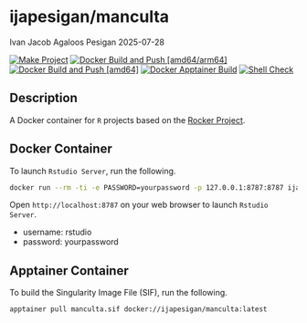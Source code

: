 ijapesigan/manculta
================
Ivan Jacob Agaloos Pesigan
2025-07-28

<!-- README.md is generated from .setup/readme/README.Rmd. Please edit that file -->

<!-- badges: start -->

[![Make
Project](https://github.com/ijapesigan/docker-manculta/actions/workflows/make.yml/badge.svg)](https://github.com/ijapesigan/docker-manculta/actions/workflows/make.yml)
[![Docker Build and Push
\[amd64/arm64\]](https://github.com/ijapesigan/docker-manculta/actions/workflows/docker-build-push-amd64-arm64.yml/badge.svg)](https://github.com/ijapesigan/docker-manculta/actions/workflows/docker-build-push-amd64-arm64.yml)
[![Docker Build and Push
\[amd64\]](https://github.com/ijapesigan/docker-manculta/actions/workflows/docker-build-push-amd64.yml/badge.svg)](https://github.com/ijapesigan/docker-manculta/actions/workflows/docker-build-push-amd64.yml)
[![Docker Apptainer
Build](https://github.com/ijapesigan/docker-manculta/actions/workflows/docker-apptainer-build-amd64.yml/badge.svg)](https://github.com/ijapesigan/docker-manculta/actions/workflows/docker-apptainer-build-amd64.yml)
[![Shell
Check](https://github.com/ijapesigan/docker-manculta/actions/workflows/shellcheck.yml/badge.svg)](https://github.com/ijapesigan/docker-manculta/actions/workflows/shellcheck.yml)
<!-- badges: end -->

## Description

A Docker container for `R` projects based on the [Rocker
Project](https://rocker-project.org/).

## Docker Container

To launch `Rstudio Server`, run the following.

``` bash
docker run --rm -ti -e PASSWORD=yourpassword -p 127.0.0.1:8787:8787 ijapesigan/manculta
```

Open `http://localhost:8787` on your web browser to launch
`Rstudio Server`.

- username: rstudio
- password: yourpassword

## Apptainer Container

To build the Singularity Image File (SIF), run the following.

``` bash
apptainer pull manculta.sif docker://ijapesigan/manculta:latest
```
